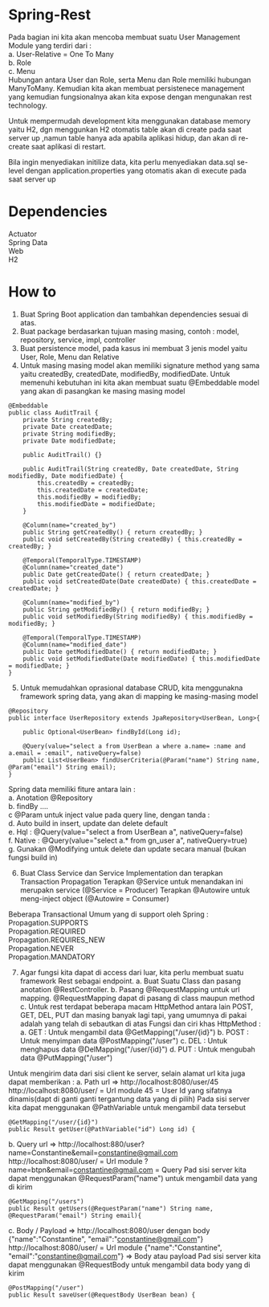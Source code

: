 # Spring-Rest
Pada bagian ini kita akan mencoba membuat suatu User Management Module yang terdiri dari : </br> 
a. User-Relative = One To Many</br>
b. Role</br>
c. Menu</br>
Hubungan antara User dan Role, serta Menu dan Role memiliki hubungan ManyToMany. 
Kemudian kita akan membuat persistenece management yang kemudian fungsionalnya akan kita expose dengan mengunakan rest technology.

Untuk mempermudah development kita menggunakan database memory yaitu H2, dgn menggunkan H2 otomatis table akan di create pada saat server up
,namun table hanya ada apabila aplikasi hidup, dan akan di re-create saat aplikasi di restart.

Bila ingin menyediakan initilize data, kita perlu menyediakan data.sql se-level dengan application.properties yang otomatis akan 
di execute pada saat server up 

# Dependencies
Actuator</br>
Spring Data</br>
Web</br>
H2</br>

# How to
1. Buat Spring Boot application dan tambahkan dependencies sesuai di atas.
2. Buat package berdasarkan tujuan masing masing, contoh : model, repository, service, impl, controller
3. Buat persistence model, pada kasus ini membuat 3 jenis model yaitu User, Role, Menu dan Relative
4. Untuk masing masing model akan memiliki signature method yang sama yaitu createdBy, createdDate, modifiedBy, modifiedDate. Untuk memenuhi
kebutuhan ini kita akan membuat suatu @Embeddable model yang akan di pasangkan ke masing masing model
```
@Embeddable
public class AuditTrail {
	private String createdBy;
	private Date createdDate;
	private String modifiedBy;
	private Date modifiedDate;
	
	public AuditTrail() {}
	
	public AuditTrail(String createdBy, Date createdDate, String modifiedBy, Date modifiedDate) {
		this.createdBy = createdBy;
		this.createdDate = createdDate;
		this.modifiedBy = modifiedBy;
		this.modifiedDate = modifiedDate;
	}
	
	@Column(name="created_by")
	public String getCreatedBy() { return createdBy; }
	public void setCreatedBy(String createdBy) { this.createdBy = createdBy; }
	
	@Temporal(TemporalType.TIMESTAMP)
	@Column(name="created_date")
	public Date getCreatedDate() { return createdDate; }
	public void setCreatedDate(Date createdDate) { this.createdDate = createdDate; }
	
	@Column(name="modified_by")
	public String getModifiedBy() { return modifiedBy; }
	public void setModifiedBy(String modifiedBy) { this.modifiedBy = modifiedBy; }
	
	@Temporal(TemporalType.TIMESTAMP)
	@Column(name="modified_date")
	public Date getModifiedDate() { return modifiedDate; }
	public void setModifiedDate(Date modifiedDate) { this.modifiedDate = modifiedDate; }
}
```
5. Untuk memudahkan oprasional database CRUD, kita menggunakna framework spring data, yang akan di mapping ke masing-masing model
```
@Repository
public interface UserRepository extends JpaRepository<UserBean, Long>{
	
	public Optional<UserBean> findById(Long id);
	
	@Query(value="select a from UserBean a where a.name= :name and a.email = :email", nativeQuery=false)
	public List<UserBean> findUserCriteria(@Param("name") String name, @Param("email") String email);
}
```
Spring data memiliki fiture antara lain :</br>
a. Anotation @Repository</br>
b. findBy ....</br>
c  @Param untuk inject value pada query line, dengan tanda :</br>
d. Auto build in insert, update dan delete default</br>
e. Hql    : @Query(value="select a  from UserBean a", nativeQuery=false)</br>
f. Native : @Query(value="select a.* from gn_user a", nativeQuery=true)</br>
g. Gunakan @Modifying untuk delete dan update secara manual (bukan fungsi build in)</br>

6. Buat Class Service dan Service Implementation dan terapkan Transaction Propagation
Terapkan @Service untuk menandakan ini merupakn service (@Service = Producer)
Terapkan @Autowire untuk meng-inject object (@Autowire = Consumer)

Beberapa Transactional Umum yang di support oleh Spring : </br>
Propagation.SUPPORTS</br>
Propagation.REQUIRED</br>
Propagation.REQUIRES_NEW</br>
Propagation.NEVER</br>
Propagation.MANDATORY</br>

7. Agar fungsi kita dapat di access dari luar, kita perlu membuat suatu framework Rest sebagai endpoint. 
a. Buat Suatu Class dan pasang anotation @RestController. 
b. Pasang @RequestMapping untuk url mapping. @RequestMapping dapat di pasang di class maupun method
c. Untuk rest terdapat beberapa macam HttpMethod antara lain POST, GET, DEL, PUT dan masing banyak lagi tapi, yang umumnya di pakai
adalah yang telah di sebautkan di atas
Fungsi dan ciri khas HttpMethod :
a. GET : Untuk mengambil data @GetMapping("/user/{id}")
b. POST : Untuk menyimpan data @PostMapping("/user")
c. DEL : Untuk menghapus data @DelMapping("/user/{id}")
d. PUT : Untuk mengubah data @PutMapping("/user")

Untuk mengirim data dari sisi client ke server, selain alamat url kita juga dapat memberikan :
a. Path url => http://localhost:8080/user/45
  http://localhost:8080/user/ = Url module
  45 = User Id yang sifatnya dinamis(dapt di ganti ganti tergantung data yang di pilih)
  Pada sisi server kita dapat menggunakan @PathVariable untuk mengambil data tersebut
  ```
  @GetMapping("/user/{id}")
  public Result getUser(@PathVariable("id") Long id) {
  ```
b. Query url => http://localhost:880/user?name=Constantine&email=constantine@gmail.com
   http://localhost:8080/user/ = Url module
   ?name=btpn&email=constantine@gmail.com = Query
   Pad sisi server kita dapat menggunakan @RequestParam("name") untuk mengambil data yang di kirim
   ```
   @GetMapping("/users")
   public Result getUsers(@RequestParam("name") String name, @RequestParam("email") String email){
   ``` 	
c. Body / Payload => http://localhost:8080/user dengan body {"name":"Constantine", "email":"constantine@gmail.com"}
   http://localhost:8080/user/ = Url module
   {"name":"Constantine", "email":"constantine@gmail.com"} => Body atau payload
   Pad sisi server kita dapat menggunakan @RequestBody untuk mengambil data body yang di kirim    	
   ```
   @PostMapping("/user")
   public Result saveUser(@RequestBody UserBean bean) {
   ```
